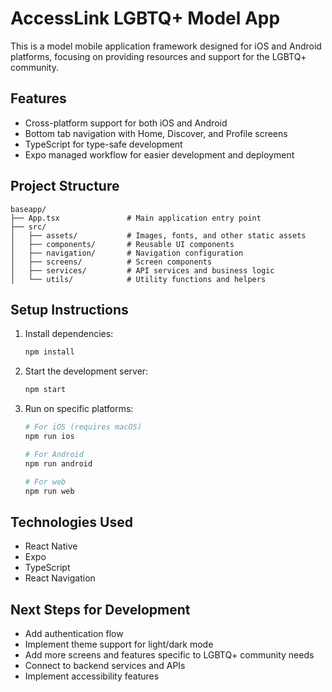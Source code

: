 # AccessLink LGBTQ+ Model App

This is a model mobile application framework designed for iOS and Android platforms, focusing on providing resources and support for the LGBTQ+ community.

## Features

- Cross-platform support for both iOS and Android
- Bottom tab navigation with Home, Discover, and Profile screens
- TypeScript for type-safe development
- Expo managed workflow for easier development and deployment

## Project Structure

```
baseapp/
├── App.tsx               # Main application entry point
├── src/
│   ├── assets/           # Images, fonts, and other static assets
│   ├── components/       # Reusable UI components
│   ├── navigation/       # Navigation configuration
│   ├── screens/          # Screen components
│   ├── services/         # API services and business logic
│   └── utils/            # Utility functions and helpers
```

## Setup Instructions

1. Install dependencies:
   ```bash
   npm install
   ```

2. Start the development server:
   ```bash
   npm start
   ```

3. Run on specific platforms:
   ```bash
   # For iOS (requires macOS)
   npm run ios
   
   # For Android
   npm run android
   
   # For web
   npm run web
   ```

## Technologies Used

- React Native
- Expo
- TypeScript
- React Navigation

## Next Steps for Development

- Add authentication flow
- Implement theme support for light/dark mode
- Add more screens and features specific to LGBTQ+ community needs
- Connect to backend services and APIs
- Implement accessibility features
